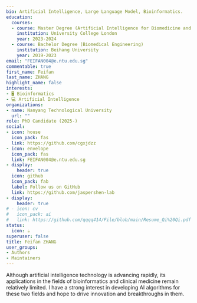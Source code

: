 ```yaml
---
bio: Artificial Intelligence, Large Language Model, Bioinformatics.
education:
  courses:
  - course: Master Degree (Artificial Intelligence for Biomedicine and Healthcare)
    institution: University College London
    year: 2023-2024
  - course: Bachelor Degree (Biomedical Engineering)
    institution: Beihang University
    year: 2019-2023
email: "FEIFAN004@e.ntu.edu.sg"
commentable: true
first_name: Feifan
last_name: ZHANG
highlight_name: false
interests:
- 🖥 Bioinformatics
- 💻 Artificial Intelligence
organizations:
- name: Nanyang Technological University
  url: ""
role: PhD Candidate (2025-)
social:
- icon: house
  icon_pack: fas
  link: https://github.com/cgxjdzz
- icon: envelope
  icon_pack: fas
  link: FEIFAN004@e.ntu.edu.sg
- display:
    header: true
  icon: github
  icon_pack: fab
  label: Follow us on GitHub
  link: https://github.com/jaspershen-lab
- display:
    header: true
# - icon: cv
#   icon_pack: ai
#   link: https://github.com/qqqq414/File/blob/main/Resume_Qi%20Qi.pdf
status:
  icon: ☕️
superuser: false
title: Feifan ZHANG
user_groups:
- Authors
- Maintainers
---
```


Although artificial intelligence technology is advancing rapidly, its applications in the fields of bioinformatics and clinical medicine remain relatively limited. I have a strong interest in developing AI algorithms for these two fields and hope to drive innovation and breakthroughs in them.

